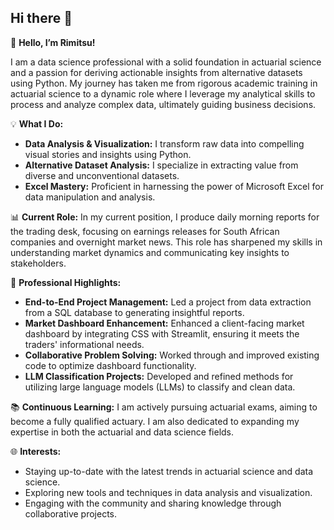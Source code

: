 ## Hi there 👋

👋 **Hello, I’m Rimitsu!**

I am a data science professional with a solid foundation in actuarial science and a passion for deriving actionable insights from alternative datasets using Python. My journey has taken me from rigorous academic training in actuarial science to a dynamic role where I leverage my analytical skills to process and analyze complex data, ultimately guiding business decisions.

💡 **What I Do:**
- **Data Analysis & Visualization:** I transform raw data into compelling visual stories and insights using Python.
- **Alternative Dataset Analysis:** I specialize in extracting value from diverse and unconventional datasets.
- **Excel Mastery:** Proficient in harnessing the power of Microsoft Excel for data manipulation and analysis.

📊 **Current Role:**
In my current position, I produce daily morning reports for the trading desk, focusing on earnings releases for South African companies and overnight market news. This role has sharpened my skills in understanding market dynamics and communicating key insights to stakeholders.

💼 **Professional Highlights:**
- **End-to-End Project Management:** Led a project from data extraction from a SQL database to generating insightful reports.
- **Market Dashboard Enhancement:** Enhanced a client-facing market dashboard by integrating CSS with Streamlit, ensuring it meets the traders' informational needs.
- **Collaborative Problem Solving:** Worked through and improved existing code to optimize dashboard functionality.
- **LLM Classification Projects:** Developed and refined methods for utilizing large language models (LLMs) to classify and clean data.

📚 **Continuous Learning:**
I am actively pursuing actuarial exams, aiming to become a fully qualified actuary. I am also dedicated to expanding my expertise in both the actuarial and data science fields.

🌐 **Interests:**
- Staying up-to-date with the latest trends in actuarial science and data science.
- Exploring new tools and techniques in data analysis and visualization.
- Engaging with the community and sharing knowledge through collaborative projects.
